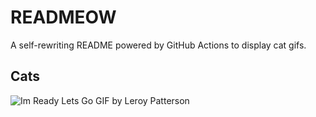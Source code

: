 # READMEOW

A self-rewriting README powered by GitHub Actions to display cat gifs.

## Cats

![Im Ready Lets Go GIF by Leroy Patterson](https://media0.giphy.com/media/CjmvTCZf2U3p09Cn0h/200.gif?cid=9acd02da475txi81iehes61n97lsi0m2yplpllfuf1gyhg08&ep=v1_gifs_search&rid=200.gif&ct=g)
